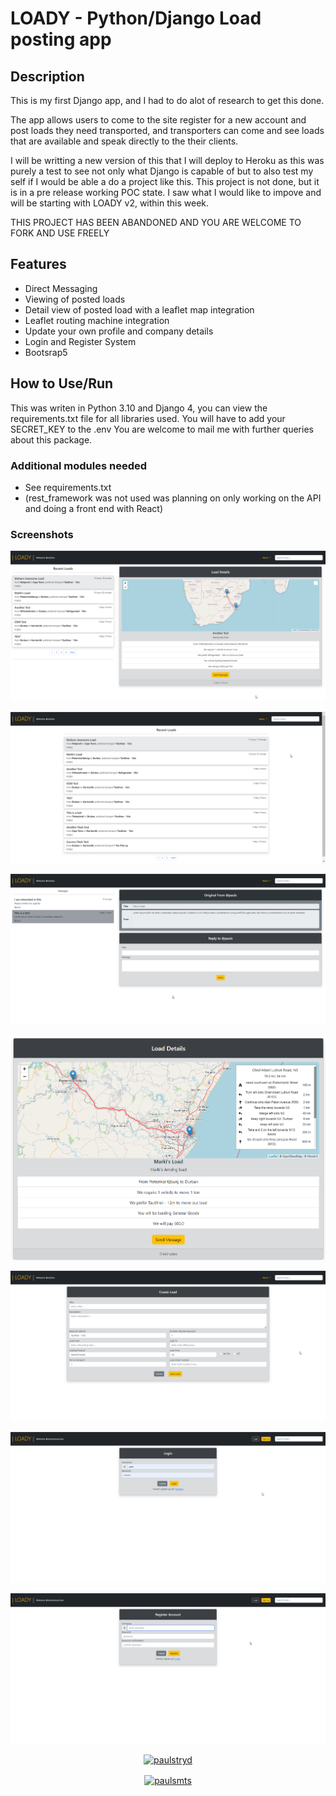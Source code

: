 # LOADY - Python/Django Load posting app

## Description

This is my first Django app, and I had to do alot of research to get this done.

The app allows users to come to the site register for a new account and post loads they need transported, and transporters can come and see loads that are available and speak directly to the their clients. 

I will be writting a new version of this that I will deploy to Heroku as this was purely a test to see not only what Django is capable of but to also test my self if I would be able a do a project like this. This project is not done, but it is in a pre release working POC state. I saw what I would like to impove and will be starting with LOADY v2, within this week.

THIS PROJECT HAS BEEN ABANDONED AND YOU ARE WELCOME TO FORK AND USE FREELY

## Features 
- Direct Messaging
- Viewing of posted loads
- Detail view of posted load with a leaflet map integration
- Leaflet routing machine integration
- Update your own profile and company details
- Login and Register System
- Bootsrap5

## How to Use/Run

This was writen in Python 3.10 and Django 4, you can view the requirements.txt file for all libraries used.
You will have to add your SECRET_KEY to the .env
You are welcome to mail me with further queries about this package.

### Additional modules needed

- See requirements.txt
- (rest_framework was not used was planning on only working on the API and doing a front end with React)

### Screenshots

![Screen Shot](./screen1.png)

![Screen Shot](./screen2.png)

![Screen Shot](./screen3.png)

![Screen Shot](./screen4.png)

![Screen Shot](./screen5.png)

![Screen Shot](./screen6.png)

![Screen Shot](./screen7.png)


<p align="center"> <a href="https://twitter.com/paulstryd" target="blank"><img src="https://img.shields.io/twitter/follow/paulstryd?logo=twitter&style=for-the-badge" alt="paulstryd" /></a> </p>

<p align="center"><a href="https://www.buymeacoffee.com/paulsmts"> <img align="center" src="https://cdn.buymeacoffee.com/buttons/v2/default-yellow.png" height="50" width="210" alt="paulsmts" /></a></p><br><br>
